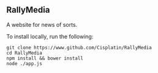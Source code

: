 ## RallyMedia

A website for news of sorts.

To install locally, run the following:

```
git clone https://www.github.com/Cisplatin/RallyMedia
cd RallyMedia
npm install && bower install
node ./app.js
```
